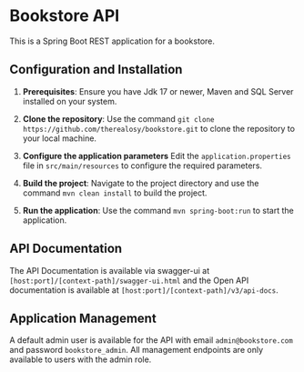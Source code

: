 # Bookstore API

This is a Spring Boot REST application for a bookstore.

## Configuration and Installation

1. **Prerequisites**: Ensure you have Jdk 17 or newer, Maven and SQL Server installed on your system.

2. **Clone the repository**: Use the command `git clone https://github.com/therealosy/bookstore.git` to clone the repository to your local machine.

3. **Configure the application parameters** Edit the `application.properties` file in `src/main/resources` to configure the required parameters.

4. **Build the project**: Navigate to the project directory and use the command `mvn clean install` to build the project.

5. **Run the application**: Use the command `mvn spring-boot:run` to start the application.

## API Documentation

The API Documentation is available via swagger-ui at `[host:port]/[context-path]/swagger-ui.html` and the Open API documentation is available at `[host:port]/[context-path]/v3/api-docs`.

## Application Management

A default admin user is available for the API with email `admin@bookstore.com` and password `bookstore_admin`. All management endpoints are only available to users with the admin role.
